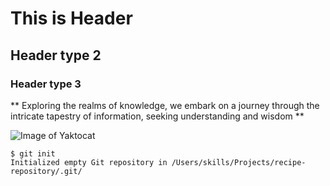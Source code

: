 # This is Header
## Header type 2 
### Header type 3

** Exploring the realms of knowledge, we embark on a journey through the intricate tapestry of information, seeking understanding and wisdom **

![Image of Yaktocat](https://octodex.github.com/images/yaktocat.png)

```
$ git init
Initialized empty Git repository in /Users/skills/Projects/recipe-repository/.git/
```
